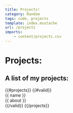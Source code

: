 ```yaml
---
title: Projects!
category: Random
tags: code, projects
template: index.mustache
url: /projects
imports: 
    - content/projects.csv
---
```


# Projects:

## A list of my projects:
<div>
{{#projects}}
{{#valid}}
<div>
<div>
{{ name }}
</div>
<div>
{{ about }}
</div>
</div>
{{/valid}}
{{/projects}}
</div>